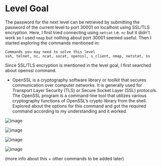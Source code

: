 # Level Goal
The password for the next level can be retrieved by submitting the password of the current level to port 30001 on localhost using SSL/TLS encryption.
Here, I first tried connecting using `netcat` i.e. `nc` but it didn't work so I used `nmap` but nothing about port 30001 seemed useful. Then I started exploring the commands mentioned in:
```
Commands you may need to solve this level
ssh, telnet, nc, ncat, socat, openssl, s_client, nmap, netstat, ss
```
Since SSL/TLS encryption is mentioned in the level goal, I first searched about openssl command. 
- OpenSSL is a cryptography software library or toolkit that secures communication over computer networks. It is generally used for Transport Layer Security (TLS) or Secure Socket Layer (SSL) protocols. The OpenSSL program is a command-line tool that utilizes various cryptography functions of OpenSSL’s crypto library from the shell.
Explored about the options for this command and got the required command according to my understanding and it worked.

![image](https://github.com/user-attachments/assets/acd21228-be63-41dd-93b8-94ce5782042a)

![image](https://github.com/user-attachments/assets/e10d4a1b-e736-4240-b8d3-fb332c07caaf)

![image](https://github.com/user-attachments/assets/3049d885-7bed-44ca-b242-3b5147282397)

![image](https://github.com/user-attachments/assets/66bc3bd0-bd76-4c63-a5f6-bf32ea1acfe8)

(more info about this + other commands to be added later)
